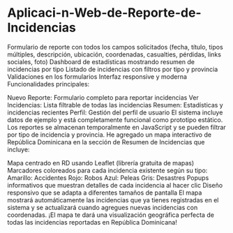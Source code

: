 # Aplicaci-n-Web-de-Reporte-de-Incidencias
Formulario de reporte con todos los campos solicitados (fecha, título, tipos múltiples, descripción, ubicación, coordenadas, casualties, pérdidas, links sociales, foto)
Dashboard de estadísticas mostrando resumen de incidencias por tipo
Listado de incidencias con filtros por tipo y provincia
Validaciones en los formularios
Interfaz responsive y moderna
Funcionalidades principales:

Nuevo Reporte: Formulario completo para reportar incidencias
Ver Incidencias: Lista filtrable de todas las incidencias
Resumen: Estadísticas y incidencias recientes
Perfil: Gestión del perfil de usuario
El sistema incluye datos de ejemplo y está completamente funcional como prototipo estático. Los reportes se almacenan temporalmente en JavaScript y se pueden filtrar por tipo de incidencia y provincia.
He agregado un mapa interactivo de República Dominicana en la sección de Resumen de Incidencias que incluye:

Mapa centrado en RD usando Leaflet (librería gratuita de mapas)
Marcadores coloreados para cada incidencia existente según su tipo:
Amarillo: Accidentes
Rojo: Robos
Azul: Peleas
Gris: Desastres
Popups informativos que muestran detalles de cada incidencia al hacer clic
Diseño responsivo que se adapta a diferentes tamaños de pantalla
El mapa mostrará automáticamente las incidencias que ya tienes registradas en el sistema y se actualizará cuando agregues nuevas incidencias con coordenadas. ¡El mapa te dará una visualización geográfica perfecta de todas las incidencias reportadas en República Dominicana!
